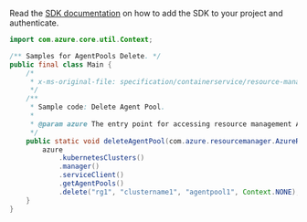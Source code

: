 Read the [SDK documentation](https://github.com/Azure/azure-sdk-for-java/blob/azure-resourcemanager_2.13.0/sdk/resourcemanager/azure-resourcemanager/README.md) on how to add the SDK to your project and authenticate.

```java
import com.azure.core.util.Context;

/** Samples for AgentPools Delete. */
public final class Main {
    /*
     * x-ms-original-file: specification/containerservice/resource-manager/Microsoft.ContainerService/stable/2022-01-01/examples/AgentPoolsDelete.json
     */
    /**
     * Sample code: Delete Agent Pool.
     *
     * @param azure The entry point for accessing resource management APIs in Azure.
     */
    public static void deleteAgentPool(com.azure.resourcemanager.AzureResourceManager azure) {
        azure
            .kubernetesClusters()
            .manager()
            .serviceClient()
            .getAgentPools()
            .delete("rg1", "clustername1", "agentpool1", Context.NONE);
    }
}
```
